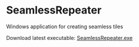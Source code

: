 # SeamlessRepeater

Windows application for creating seamless tiles

Download latest executable:
[SeamlessRepeater.exe](SeamlessRepeater/bin/Debug/SeamlessRepeater.exe)
